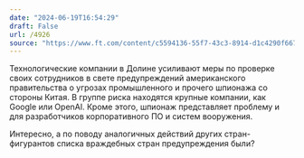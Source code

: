 ```yaml
---
date: "2024-06-19T16:54:29"
draft: False
url: /4926
source: "https://www.ft.com/content/c5594136-55f7-43c3-8914-d1c4290f6670"
---
```


Технологические компании в Долине усиливают меры по проверке своих сотрудников в свете предупреждений американского правительства о угрозах промышленного и прочего шпионажа со стороны Китая. В группе риска находятся крупные компании, как Google или OpenAI. Кроме этого, шпионаж представляет проблему и для разработчиков корпоративного ПО и систем вооружения. 

Интересно, а по поводу аналогичных действий других стран-фигурантов списка враждебных стран предупреждения были?
